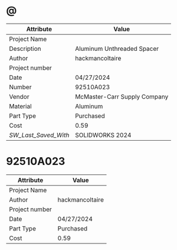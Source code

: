# @
| Attribute | Value |
| ---  | ---     |
| Project Name |  |
| Description | Aluminum Unthreaded Spacer |
| Author | hackmancoltaire |
| Project number |  |
| Date | 04/27/2024 |
| Number | 92510A023 |
| Vendor | McMaster-Carr Supply Company |
| Material | Aluminum |
| Part Type | Purchased |
| Cost | 0.59 |
| _SW_Last_Saved_With_ | SOLIDWORKS 2024 |
# 92510A023
| Attribute | Value |
| ---  | ---     |
| Project Name |  |
| Author | hackmancoltaire |
| Project number |  |
| Date | 04/27/2024 |
| Part Type | Purchased |
| Cost | 0.59 |
